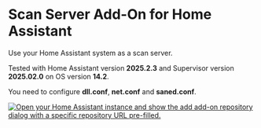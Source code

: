 # Scan Server Add-On for Home Assistant
Use your Home Assistant system as a scan server.

Tested with Home Assistant version **2025.2.3** and Supervisor version **2025.02.0** on OS version **14.2**.

You need to configure **dll.conf**, **net.conf** and **saned.conf**.

[![Open your Home Assistant instance and show the add add-on repository dialog with a specific repository URL pre-filled.](https://my.home-assistant.io/badges/supervisor_add_addon_repository.svg)](https://my.home-assistant.io/redirect/supervisor_add_addon_repository/?repository_url=https%3A%2F%2Fgithub.com%2FConnum%2Fhomeassistant-addon-scanserver)
